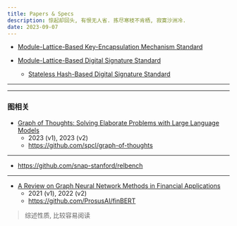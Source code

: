 ```yaml
---
title: Papers & Specs
description: 惊起却回头, 有恨无人省. 拣尽寒枝不肯栖, 寂寞沙洲冷.
date: 2023-09-07
---
```


- [Module-Lattice-Based Key-Encapsulation Mechanism Standard](https://csrc.nist.gov/pubs/fips/203/ipd)

- [Module-Lattice-Based Digital Signature Standard](https://csrc.nist.gov/pubs/fips/204/ipd)
  - [Stateless Hash-Based Digital Signature Standard](https://csrc.nist.gov/pubs/fips/205/ipd)

---


---


### 图相关

- [Graph of Thoughts: Solving Elaborate Problems with Large Language Models](https://arxiv.org/abs/2308.09687)
  - 2023 (v1), 2023 (v2)
  - https://github.com/spcl/graph-of-thoughts

---

  - https://github.com/snap-stanford/relbench

---

- [A Review on Graph Neural Network Methods in Financial Applications](https://arxiv.org/abs/2111.15367)
  - 2021 (v1), 2022 (v2)
  - https://github.com/ProsusAI/finBERT

> 综述性质, 比较容易阅读


